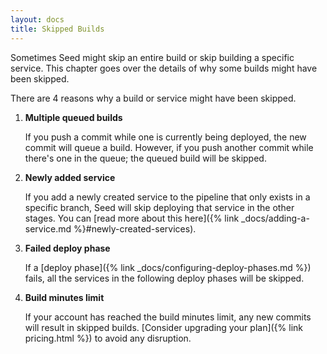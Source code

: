 ```yaml
---
layout: docs
title: Skipped Builds
---
```


Sometimes Seed might skip an entire build or skip building a specific service. This chapter goes over the details of why some builds might have been skipped.

There are 4 reasons why a build or service might have been skipped.

1. **Multiple queued builds**

   If you push a commit while one is currently being deployed, the new commit will queue a build. However, if you push another commit while there's one in the queue; the queued build will be skipped.

2. **Newly added service**

   If you add a newly created service to the pipeline that only exists in a specific branch, Seed will skip deploying that service in the other stages. You can [read more about this here]({% link _docs/adding-a-service.md %}#newly-created-services).

3. **Failed deploy phase**

   If a [deploy phase]({% link _docs/configuring-deploy-phases.md %}) fails, all the services in the following deploy phases will be skipped.

4. **Build minutes limit**

   If your account has reached the build minutes limit, any new commits will result in skipped builds. [Consider upgrading your plan]({% link pricing.html %}) to avoid any disruption.



